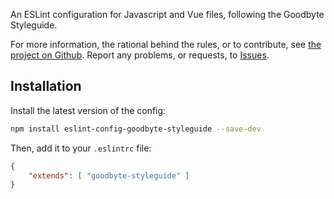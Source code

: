 
An ESLint configuration for Javascript and Vue files, following the Goodbyte Styleguide.

For more information, the rational behind the rules, or to contribute, see
[the project on Github](https://github.com/GoodbyteCo/Styleguide). Report any problems,
or requests, to [Issues](https://github.com/GoodbyteCo/Styleguide/issues).

## Installation

Install the latest version of the config: 

```bash
npm install eslint-config-goodbyte-styleguide --save-dev
```

Then, add it to your `.eslintrc` file:

```json
{
    "extends": [ "goodbyte-styleguide" ]
}
```
